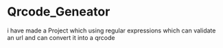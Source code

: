 # Qrcode_Geneator
i have made a Project which using regular expressions which can validate an url and can convert it into a qrcode

